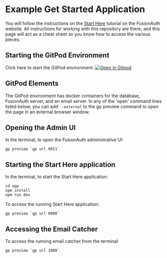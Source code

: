 # Example Get Started Application

You will follow the instructions on the [Start Here](https://fusionauth.io/docs/get-started/start-here) tutorial on the FusionAuth website.  All instructions for working with this repository are there, and this page will act as a cheat sheet so you know how to access the various pieces.

## Starting the GitPod Environment

Click here to start the GitPod environment:
[![Open in Gitpod](https://gitpod.io/button/open-in-gitpod.svg)](https://gitpod.io/#https://github.com/synedra/fusionauth-example-express-start-here)


## GitPod Elements

The GitPod environment has docker containers for the database, FusionAuth server, and an email server.  In any of the 'open' command lines listed below, you can add `--external` to the gp preview command to open the page in an external browser window.

## Opening the Admin UI 

In the terminal, to open the FusionAuth administrative UI:

```
gp preview `gp url 9011`
```

## Starting the Start Here application

In the terminal, to start the Start Here application:

```
cd app
npm install
npm run dev
```

To access the running Start Here application:

```
gp preview `gp url 8080`
```

## Accessing the Email Catcher

To access the running email catcher from the terminal:

```
gp preview `gp url 1080`
```

